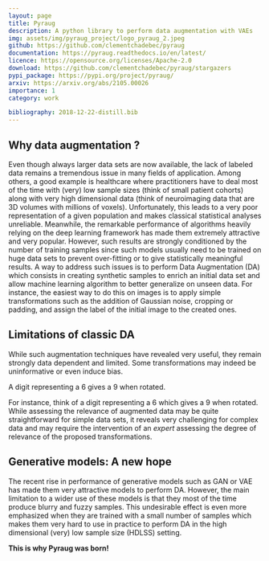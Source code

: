 ```yaml
---
layout: page
title: Pyraug
description: A python library to perform data augmentation with VAEs
img: assets/img/pyraug_project/logo_pyraug_2.jpeg
github: https://github.com/clementchadebec/pyraug
documentation: https://pyraug.readthedocs.io/en/latest/
licence: https://opensource.org/licenses/Apache-2.0
download: https://github.com/clementchadebec/pyraug/stargazers
pypi_package: https://pypi.org/project/pyraug/
arxiv: https://arxiv.org/abs/2105.00026
importance: 1
category: work

bibliography: 2018-12-22-distill.bib
---
```



<div class="row ml-0 mr-0 p-0">
    <div class="row ml-0 mr-0 p-0"></div>
    <div class="icon" data-toggle="tooltip" title="Code Repository">
            <a href="{{ page.github }}" target="_blank"><i class="fab fa-github gh-icon fa-2x"></i></a>
        </div>
    <div class="row ml-2 mr-2 p-10"></div>
        <div class="icon" data-toggle="tooltip" title="Documentation">
            <a href="{{ page.documentation }}" target="_blank"><i class="fas fa-book fa-2x"></i></a>
        </div>
    <div class="row ml-2 mr-2 p-10"></div>
        <div class="icon" data-toggle="tooltip" title="Pypi Package">
            <a href="{{ page.pypi_package }}" target="_blank"><i class="fab fa-python fa-2x"></i></a>
        </div>
    <div class="row ml-2 mr-2 p-10"></div>
        <div class="icon" data-toggle="tooltip" title="Arxiv">
            <a href="{{ page.arxiv }}" target="_blank"><i class="ai ai-arxiv fa-2x"></i></a>
        </div>
</div>

<p style="margin-bottom: 2em">
</p>

## Why data augmentation ?

Even <d-cite key="ucar_bridging_2019"></d-cite>
though always larger data sets are now available, the lack of labeled data remains a tremendous issue in many fields of application. Among others, a good example is healthcare where practitioners have to deal most of the time with (very) low sample sizes (think of small patient cohorts) along with very high dimensional data (think of neuroimaging data that are 3D volumes with millions of voxels). Unfortunately, this leads to a very poor representation of a given population and makes classical statistical analyses unreliable. Meanwhile, the remarkable performance of algorithms heavily relying on the deep learning framework has made them extremely attractive and very popular. However, such results are strongly conditioned by the number of training samples since such models usually need to be trained on huge data sets to prevent over-fitting or to give statistically meaningful results. A way to address such issues is to perform Data Augmentation (DA) which consists in creating synthetic samples to enrich an initial data set and allow machine learning algorithm to better generalize on unseen data. For instance, the easiest way to do this on images is to apply simple transformations such as the addition of Gaussian noise, cropping or padding, and assign the label of the initial image to the created ones.

## Limitations of classic DA

While such augmentation techniques have revealed very useful, they remain strongly data dependent and limited. Some transformations may indeed be uninformative or even induce bias.

<div class="row">
    <div class="col-sm mt-2 mt-md-0">
        <img class="img-fluid rounded z-depth-1" src="{{ '/assets/img/pyraug_project/nine_digits.png' | relative_url }}" alt="" title="example image"/>
    </div>
    <div class="col-sm mt-3 mt-md-0">
        <img class="img-fluid rounded z-depth-1" src="{{ '/assets/img/pyraug_project/nine_digits-rot.png' | relative_url }}" alt="" title="example image"/>
    </div>
</div>
<div class="caption">
    A digit representing a 6 gives a 9 when rotated.
</div>

For instance, think of a digit representing a 6 which gives a 9 when rotated. While assessing the relevance of augmented data may be quite straightforward for simple data sets, it reveals very challenging for complex data and may require the intervention of an _expert_ assessing the degree of relevance of the proposed transformations.

## Generative models: A new hope

The recent rise in performance of generative models such as GAN or VAE has made them very attractive models to perform DA. However, the main limitation to a wider use of these models is that they most of the time produce blurry and fuzzy samples. This undesirable effect is even more emphasized when they are trained with a small number of samples which makes them very hard to use in practice to perform DA in the high dimensional (very) low sample size (HDLSS) setting.

**This is why Pyraug was born!**
